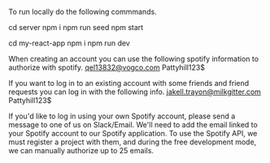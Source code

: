 To run locally do the following commmands.

cd server
npm i
npm run seed 
npm start

cd my-react-app
npm i
npm run dev

When creating an account you can use the following spotify information to authorize with spotify. 
qel13832@vogco.com
Pattyhill123$

If you want to log in to an existing account with some friends and friend requests you can log in with the following info. 
jakell.trayon@milkgitter.com
Pattyhill123$

If you'd like to log in using your own Spotify account, please send a message to one of us on Slack/Email. We'll need to add the email linked to your Spotify account to our Spotify application. To use the Spotify API, we must register a project with them, and during the free development mode, we can manually authorize up to 25 emails. 